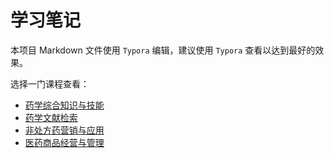 # 学习笔记

本项目 Markdown 文件使用 `Typora` 编辑，建议使用 `Typora` 查看以达到最好的效果。

选择一门课程查看：

+ [药学综合知识与技能](./药学综合知识与技能.md)
+ [药学文献检索](./药学文献检索.md)
+ [非处方药营销与应用](./非处方药营销与应用.md)
+ [医药商品经营与管理](./医药商品经营与管理.md)

